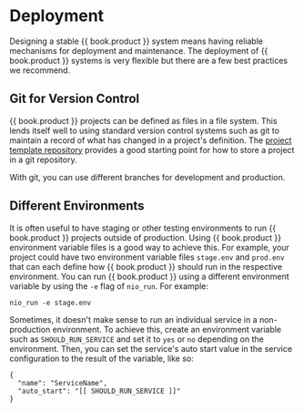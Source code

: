 # Deployment

Designing a stable {{ book.product }} system means having reliable mechanisms for deployment and maintenance. The deployment of {{ book.product }} systems is very flexible but there are a few best practices we recommend.

## Git for Version Control

{{ book.product }} projects can be defined as files in a file system. This lends itself well to using standard version control systems such as git to maintain a record of what has changed in a project's definition. The [project template repository](https://github.com/nioinnovation/project_template) provides a good starting point for how to store a project in a git repository.

With git, you can use different branches for development and production.

## Different Environments

It is often useful to have staging or other testing environments to run {{ book.product }} projects outside of production. Using {{ book.product }} environment variable files is a good way to achieve this. For example, your project could have two environment variable files `stage.env` and `prod.env` that can each define how {{ book.product }} should run in the respective environment. You can run {{ book.product }} using a different environment variable by using the `-e` flag of `nio_run`. For example:
```
nio_run -e stage.env
```

Sometimes, it doesn't make sense to run an individual service in a non-production environment. To achieve this, create an environment variable such as `SHOULD_RUN_SERVICE` and set it to `yes` or `no` depending on the environment. Then, you can set the service's auto start value in the service configuration to the result of the variable, like so:
```
{
  "name": "ServiceName",
  "auto_start": "[[ SHOULD_RUN_SERVICE ]]"
}
```
